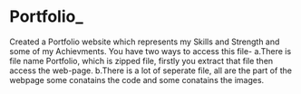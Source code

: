 # Portfolio_
Created a Portfolio website which represents my Skills and Strength and some of my Achievments.
You have two ways to access this file-
a.There is file name Portfolio, which is zipped file, firstly you extract that file then access the web-page.
b.There is a lot of seperate file, all are the part of the webpage some conatains the code and some conatains the images.

